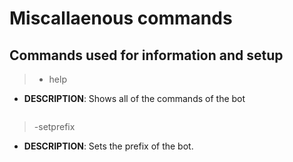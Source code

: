 # Miscallaenous commands
## Commands used for information and setup

>- help

- **DESCRIPTION**: Shows all of the commands of the bot

<img src=''>

<br>

>-setprefix

- **DESCRIPTION**: Sets the prefix of the bot.

<img src=''>

<br>

